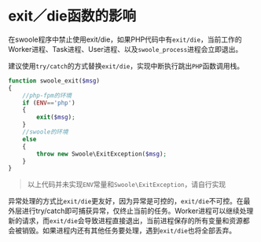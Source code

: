 # exit／die函数的影响

在swoole程序中禁止使用exit/die，如果PHP代码中有`exit/die`，当前工作的Worker进程、Task进程、User进程、以及`swoole_process`进程会立即退出。

建议使用`try/catch`的方式替换`exit/die`，实现中断执行跳出`PHP`函数调用栈。

```php
function swoole_exit($msg)
{
	//php-fpm的环境
	if (ENV=='php')
	{
		exit($msg);
	}
	//swoole的环境
	else
	{
		throw new Swoole\ExitException($msg);
	}
}
```

> 以上代码并未实现`ENV`常量和`Swoole\ExitException`，请自行实现

异常处理的方式比`exit/die`更友好，因为异常是可控的，`exit/die`不可控。在最外层进行try/catch即可捕获异常，仅终止当前的任务。Worker进程可以继续处理新的请求，而`exit/die`会导致进程直接退出，当前进程保存的所有变量和资源都会被销毁。如果进程内还有其他任务要处理，遇到`exit/die`也将全部丢弃。

